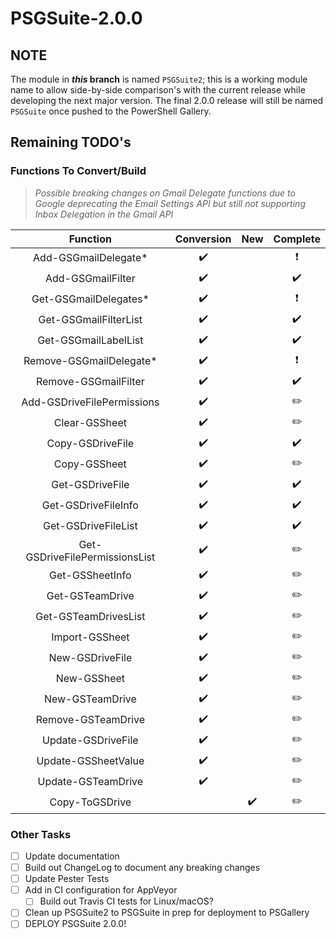 # PSGSuite-2.0.0

## NOTE

The module in **_this_ branch** is named `PSGSuite2`; this is a working module name to allow side-by-side comparison's with the current release while developing the next major version. The final 2.0.0 release will still be named `PSGSuite` once pushed to the PowerShell Gallery.


## Remaining TODO's

### Functions To Convert/Build

> _Possible breaking changes on Gmail Delegate functions due to Google deprecating the Email Settings API but still not supporting Inbox Delegation in the Gmail API_

| Function                       | Conversion | New   | Complete |
| :----------------------------: | :--------: | :---: | :------: |
| Add-GSGmailDelegate*           | ✔️         |       | ❗️        |
| Add-GSGmailFilter              | ✔️         |       | ✔️       |
| Get-GSGmailDelegates*          | ✔️         |       | ❗️        |
| Get-GSGmailFilterList          | ✔️         |       | ✔️       |
| Get-GSGmailLabelList           | ✔️         |       | ✔️       |
| Remove-GSGmailDelegate*        | ✔️         |       | ❗️        |
| Remove-GSGmailFilter           | ✔️         |       | ✔️       |
| Add-GSDriveFilePermissions     | ✔️         |       | ✏️       |
| Clear-GSSheet                  | ✔️         |       | ✏️       |
| Copy-GSDriveFile               | ✔️         |       | ✔️       |
| Copy-GSSheet                   | ✔️         |       | ✏️       |
| Get-GSDriveFile                | ✔️         |       | ✔️       |
| Get-GSDriveFileInfo            | ✔️         |       | ✔️       |
| Get-GSDriveFileList            | ✔️         |       | ✔️       |
| Get-GSDriveFilePermissionsList | ✔️         |       | ✏️       |
| Get-GSSheetInfo                | ✔️         |       | ✏️       |
| Get-GSTeamDrive                | ✔️         |       | ✏️       |
| Get-GSTeamDrivesList           | ✔️         |       | ✏️       |
| Import-GSSheet                 | ✔️         |       | ✏️       |
| New-GSDriveFile                | ✔️         |       | ✏️       |
| New-GSSheet                    | ✔️         |       | ✏️       |
| New-GSTeamDrive                | ✔️         |       | ✏️       |
| Remove-GSTeamDrive             | ✔️         |       | ✏️       |
| Update-GSDriveFile             | ✔️         |       | ✏️       |
| Update-GSSheetValue            | ✔️         |       | ✏️       |
| Update-GSTeamDrive             | ✔️         |       | ✏️       |
| Copy-ToGSDrive                 |            | ✔️    | ✏️       |


### Other Tasks

- [ ] Update documentation
- [ ] Build out ChangeLog to document any breaking changes
- [ ] Update Pester Tests
- [ ] Add in CI configuration for AppVeyor
    - [ ] Build out Travis CI tests for Linux/macOS?
- [ ] Clean up PSGSuite2 to PSGSuite in prep for deployment to PSGallery
- [ ] DEPLOY PSGSuite 2.0.0!